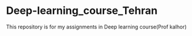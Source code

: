 # Deep-learning_course_Tehran
This repository is for my assignments in Deep learning course(Prof kalhor) 
